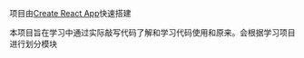 项目由[Create React App](https://github.com/facebook/create-react-app)快速搭建

本项目旨在学习中通过实际敲写代码了解和学习代码使用和原来。会根据学习项目进行划分模块
